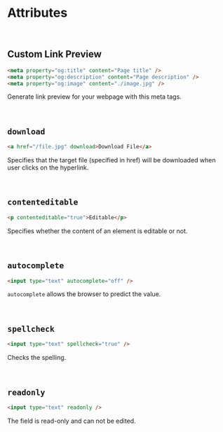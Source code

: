 # Attributes

<br>

## Custom Link Preview

```HTML
<meta property="og:title" content="Page title" />
<meta property="og:description" content="Page description" />
<meta property="og:image" content="./image.jpg" />
```

Generate link preview for your webpage with this meta tags.

<br>

## `download`

```HTML
<a href="/file.jpg" download>Download File</a>
```

Specifies that the target file (specified in href) will be downloaded when user clicks on the hyperlink.

<br>

## `contenteditable`

```HTML
<p contenteditable="true">Editable</p>
```

Specifies whether the content of an element is editable or not.

<br>

## `autocomplete`

```HTML
<input type="text" autocomplete="off" />
```

`autocomplete` allows the browser to predict the value.

<br>

## `spellcheck`

```HTML
<input type="text" spellcheck="true" />
```

Checks the spelling.

<br>

## `readonly`

```HTML
<input type="text" readonly />
```

The field is read-only and can not be edited.
